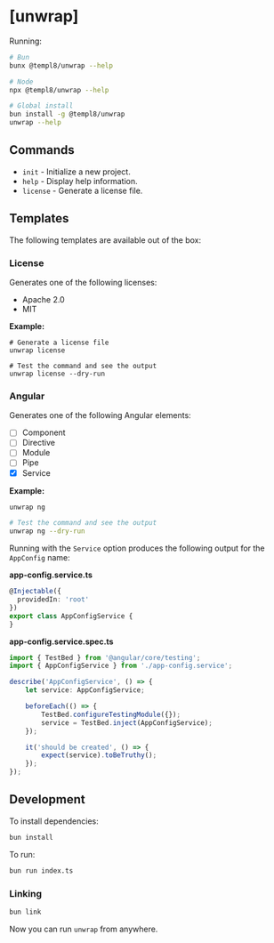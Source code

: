 # \[unwrap]

Running:

```bash
# Bun
bunx @templ8/unwrap --help

# Node
npx @templ8/unwrap --help

# Global install
bun install -g @templ8/unwrap
unwrap --help
```

## Commands

- `init` - Initialize a new project.
- `help` - Display help information.
- `license` - Generate a license file.

## Templates

The following templates are available out of the box:

### License

Generates one of the following licenses:

- Apache 2.0
- MIT

**Example:**

```
# Generate a license file
unwrap license

# Test the command and see the output
unwrap license --dry-run
```

### Angular

Generates one of the following Angular elements:

- [ ] Component
- [ ] Directive
- [ ] Module
- [ ] Pipe
- [x] Service

**Example:**

```bash
unwrap ng

# Test the command and see the output
unwrap ng --dry-run
```

Running with the `Service` option produces the following output for the `AppConfig` name:

**app-config.service.ts**
```typescript
@Injectable({
  providedIn: 'root'
})
export class AppConfigService {
}
```

**app-config.service.spec.ts**
```typescript
import { TestBed } from '@angular/core/testing';
import { AppConfigService } from './app-config.service';

describe('AppConfigService', () => {
    let service: AppConfigService;

    beforeEach(() => {
        TestBed.configureTestingModule({});
        service = TestBed.inject(AppConfigService);
    });

    it('should be created', () => {
        expect(service).toBeTruthy();
    });
});
```

## Development

To install dependencies:

```bash
bun install
```

To run:

```bash
bun run index.ts
```

### Linking

```bash
bun link
```

Now you can run `unwrap` from anywhere.
